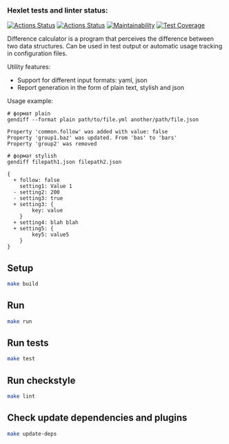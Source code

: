 ### Hexlet tests and linter status:
[![Actions Status](https://github.com/v-b-a/java-project-71/workflows/hexlet-check/badge.svg)](https://github.com/v-b-a/java-project-71/actions)
[![Actions Status](https://github.com/v-b-a/java-project-71/actions/workflows/main.yml/badge.svg)](https://github.com/v-b-a/java-project-71/actions)
[![Maintainability](https://api.codeclimate.com/v1/badges/eee29fecfb6199a33607/maintainability)](https://codeclimate.com/github/v-b-a/java-project-71/maintainability)
[![Test Coverage](https://api.codeclimate.com/v1/badges/eee29fecfb6199a33607/test_coverage)](https://codeclimate.com/github/v-b-a/java-project-71/test_coverage)

Difference calculator is a program that perceives the difference between two data structures. Can be used in test output or automatic usage tracking in configuration files.

Utility features:

- Support for different input formats: yaml, json
- Report generation in the form of plain text, stylish and json

Usage example:
```
# формат plain
gendiff --format plain path/to/file.yml another/path/file.json

Property 'common.follow' was added with value: false
Property 'group1.baz' was updated. From 'bas' to 'bars'
Property 'group2' was removed

# формат stylish
gendiff filepath1.json filepath2.json

{
  + follow: false
    setting1: Value 1
  - setting2: 200
  - setting3: true
  + setting3: {
        key: value
    }
  + setting4: blah blah
  + setting5: {
        key5: value5
    }
}
```

## Setup
```sh
make build
```

## Run
```sh
make run
```

## Run tests
```sh
make test
```

## Run checkstyle
```sh
make lint
```

## Check update dependencies and plugins
```sh
make update-deps
```


